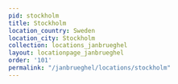 ```yaml
---
pid: stockholm
title: Stockholm
location_country: Sweden
location_city: Stockholm
collection: locations_janbrueghel
layout: locationpage_janbrueghel
order: '101'
permalink: "/janbrueghel/locations/stockholm"
---
```


